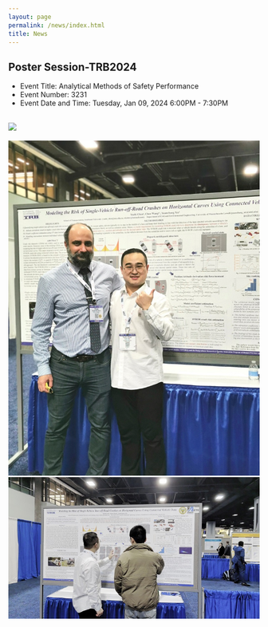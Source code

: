 ```yaml
---
layout: page
permalink: /news/index.html
title: News
---
```


## Poster Session-TRB2024

- Event Title: Analytical Methods of Safety Performance
- Event Number: 3231
- Event Date and Time: Tuesday, Jan 09, 2024 6:00PM - 7:30PM
<br>
<div>
<img src="trb2024poster.jpg">
</div><br>
<div class="two">
<img src="/images/trb2024-1.jpg">
<img src="/images/trb2024-2.jpg">
</div>


